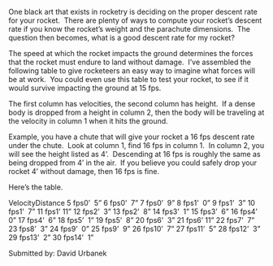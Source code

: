 One black art that exists in rocketry is deciding on the proper descent rate for your rocket.&nbsp; There are plenty of ways to compute your rocket’s descent rate if you know the rocket’s weight and the parachute dimensions.&nbsp; The question then becomes, what is a good descent rate for my rocket?

The speed at which the rocket impacts the ground determines the forces that the rocket must endure to land without damage.&nbsp; I’ve assembled the following table to give rocketeers an easy way to imagine what forces will be at work.&nbsp; You could even use this table to test your rocket, to see if it would survive impacting the ground at 15 fps.

The first column has velocities, the second column has height.&nbsp; If a dense body is dropped from a height in column 2, then the body will be traveling at the velocity in column 1 when it hits the ground.

Example, you have a chute that will give your rocket a 16 fps descent rate under the chute.&nbsp; Look at column 1, find 16 fps in column 1.&nbsp; In column 2, you will see the height listed as 4’.&nbsp; Descending at 16 fps is roughly the same as being dropped from 4’ in the air.&nbsp; If you believe you could safely drop your rocket 4’ without damage, then 16 fps is fine.

Here’s the table.

VelocityDistance 5 fps0’&nbsp; 5” 6 fps0’&nbsp; 7” 7 fps0’&nbsp; 9” 8 fps1’&nbsp; 0” 9 fps1’&nbsp; 3” 10 fps1’&nbsp; 7” 11 fps1’ 11” 12 fps2’&nbsp; 3” 13 fps2’&nbsp; 8” 14 fps3’&nbsp; 1” 15 fps3’&nbsp; 6” 16 fps4’&nbsp; 0” 17 fps4’&nbsp; 6” 18 fps5’&nbsp; 1” 19 fps5’&nbsp; 8” 20 fps6’&nbsp; 3” 21 fps6’ 11” 22 fps7’&nbsp; 7” 23 fps8’&nbsp; 3” 24 fps9’&nbsp; 0” 25 fps9’&nbsp; 9” 26 fps10’&nbsp; 7” 27 fps11’&nbsp; 5” 28 fps12’&nbsp; 3” 29 fps13’&nbsp; 2” 30 fps14’&nbsp; 1”

Submitted by: David Urbanek

